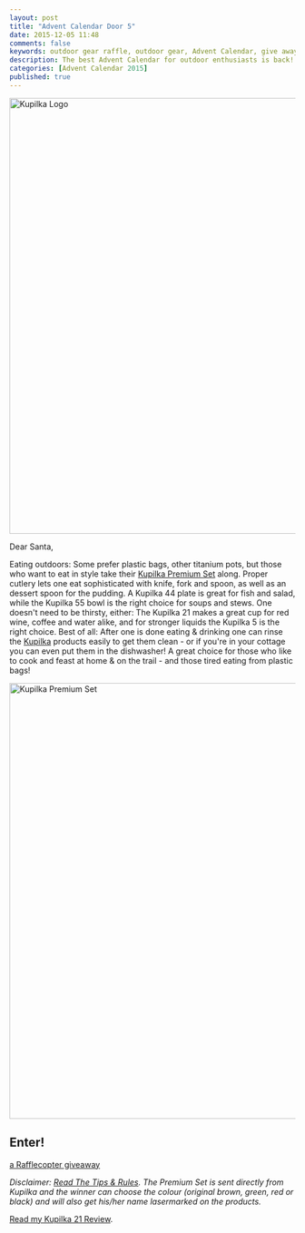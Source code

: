 ```yaml
---
layout: post
title: "Advent Calendar Door 5"
date: 2015-12-05 11:48
comments: false
keywords: outdoor gear raffle, outdoor gear, Advent Calendar, give away
description: The best Advent Calendar for outdoor enthusiasts is back! Full of sweet prizes which will enhance your adventures and make them more ultralight & fun - so direct your browser to hikinginfinland.com =)
categories: [Advent Calendar 2015]
published: true
---
```


<a data-flickr-embed="true"  href="https://hikinginfinland.com/2015/12/advent-calendar-door-5.html" title="Kupilka Logo"><img src="https://farm6.staticflickr.com/5835/23345855982_76616b2109_b.jpg" width="1024" height="768" alt="Kupilka Logo"></a><script async src="//embedr.flickr.com/assets/client-code.js" charset="utf-8"></script>

<!-- more -->

Dear Santa,

Eating outdoors: Some prefer plastic bags, other titanium pots, but those who want to eat in style take their [Kupilka Premium Set](http://www.kupilka.fi/en/products/kupilka-premium) along. Proper cutlery lets one eat sophisticated with knife, fork and spoon, as well as an dessert spoon for the pudding. A Kupilka 44 plate is great for fish and salad, while the Kupilka 55 bowl is the right choice for soups and stews. One doesn't need to be thirsty, either: The Kupilka 21 makes a great cup for red wine, coffee and water alike, and for stronger liquids the Kupilka 5 is the right choice. Best of all: After one is done eating & drinking one can rinse the [Kupilka](http://www.kupilka.fi/en/) products easily to get them clean - or if you're in your cottage you can even put them in the dishwasher! A great choice for those who like to cook and feast at home & on the trail - and those tired eating from plastic bags!

<a data-flickr-embed="true"  href="https://www.flickr.com/photos/hendrikmorkel/23428192396/in/album-72157659104767804/" title="Kupilka Premium Set"><img src="https://farm1.staticflickr.com/769/23428192396_07a0691e84_b.jpg" width="1024" height="768" alt="Kupilka Premium Set"></a><script async src="//embedr.flickr.com/assets/client-code.js" charset="utf-8"></script>

## Enter!

<a class="rcptr" href="http://www.rafflecopter.com/rafl/display/2eafd89562/" rel="nofollow" data-raflid="2eafd89562" data-theme="classic" data-template="" id="rcwidget_gh0l4d8i">a Rafflecopter giveaway</a>
<script src="//widget-prime.rafflecopter.com/launch.js"></script>

*Disclaimer: [Read The Tips & Rules](https://hikinginfinland.com/2015/11/advent-calendar-2015-the-rules.html). The Premium Set is sent directly from Kupilka and the winner can choose the colour (original brown, green, red or black) and will also get his/her name lasermarked on the products.*

[Read my Kupilka 21 Review](https://hikinginfinland.com/2010/10/kupilka-review.html).